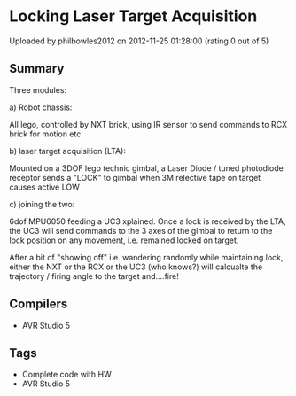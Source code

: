 # Locking Laser Target Acquisition

Uploaded by philbowles2012 on 2012-11-25 01:28:00 (rating 0 out of 5)

## Summary

Three modules:  

a) Robot chassis:  

 All lego, controlled by NXT brick, using IR sensor to send commands to RCX brick for motion etc


b) laser target acquisition (LTA):  

Mounted on a 3DOF lego technic gimbal, a Laser Diode / tuned photodiode receptor sends a "LOCK" to gimbal when 3M relective tape on target causes active LOW


c) joining the two:  

6dof MPU6050 feeding a UC3 xplained. Once a lock is received by the LTA, the UC3 will send commands to the 3 axes of the gimbal to return to the lock position on any movement, i.e. remained locked on target.


After a bit of "showing off" i.e. wandering randomly while maintaining lock, either the NXT or the RCX or the UC3 (who knows?) will calcualte the trajectory / firing angle to the target and....fire!

## Compilers

- AVR Studio 5

## Tags

- Complete code with HW
- AVR Studio 5
